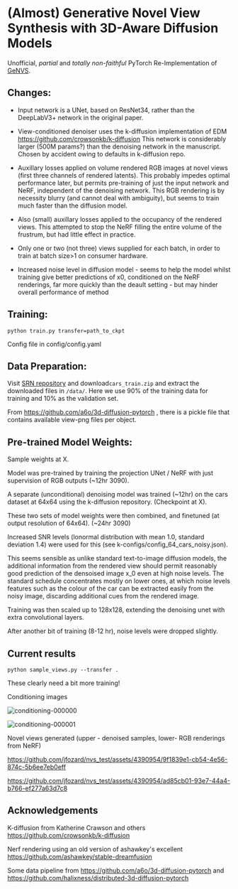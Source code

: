 # (Almost) Generative Novel View Synthesis with 3D-Aware Diffusion Models

Unofficial, *partial* and *totally non-faithful* PyTorch Re-Implementation of [GeNVS](https://github.com/NVlabs/genvs).

## Changes:

- Input network is a UNet, based on ResNet34, rather than the DeepLabV3+ network in the original paper.

- View-conditioned denoiser uses the k-diffusion implementation of EDM https://github.com/crowsonkb/k-diffusion
This network is considerably larger (500M params?) than the denoising network in the manuscript. Chosen by accident
owing to defaults in k-diffusion repo.

- Auxillary losses applied on volume rendered RGB images at novel views (first three channels of rendered latents).
  This probably impedes optimal performance later, but permits pre-training of just the input network and NeRF,
  independent of the denoising network. This RGB rendering is by necessity blurry (and cannot deal with ambiguity),
  but seems to train much faster than the diffusion model.

- Also (small) auxillary losses applied to the occupancy of the rendered views. This attempted to stop the NeRF filling
  the entire volume of the frustrum, but had little effect in practice.

- Only one or two (not three) views supplied for each batch, in order to train at batch size>1 on consumer hardware.

- Increased noise level in diffusion model - seems to help the model whilst training give better predictions of x0, conditioned on the NeRF renderings, far more quickly than the deault setting - but may hinder overall performance of method

## Training:

```
python train.py transfer=path_to_ckpt
```
Config file in config/config.yaml


## Data Preparation:

Visit [SRN repository](https://github.com/vsitzmann/scene-representation-networks) and download`cars_train.zip` and extract the downloaded files in `/data/`. Here we use 90% of the training data for training and 10% as the validation set.

From https://github.com/a6o/3d-diffusion-pytorch , there is a pickle file that contains available view-png files per object. 


## Pre-trained Model Weights:

Sample weights at X.

Model was pre-trained by training the projection UNet / NeRF with just supervision of RGB outputs (~12hr 3090).

A separate (unconditional) denoising model was trained (~12hr) on the cars dataset at 64x64 using the k-diffusion
repository. (Checkpoint at X).

These two sets of model weights were then combined, and finetuned (at output resolution of 64x64). (~24hr 3090)

Increased SNR levels (lonormal distribution with mean 1.0, standard deviation 1.4) were used for this (see k-configs/config_64_cars_noisy.json).

This seems sensible as unlike standard text-to-image diffusion models, the additional information
from the rendered view should permit reasonably good prediction of the densoised image x_0 even at high noise levels.
The standard schedule concentrates mostly on lower ones, at which noise levels features such as the colour
of the car can be extracted easily from the noisy image, discarding additional cues from the rendered image.

Training was then scaled up to 128x128, extending the denoising unet with extra convolutional layers.

After another bit of training (8-12 hr), noise levels were dropped slightly.



## Current results

```
python sample_views.py --transfer .
```

These clearly need a bit more training!

Conditioning images

![conditioning-000000](https://github.com/jfozard/nvs_test/assets/4390954/39d3d6fe-64d4-4b4b-8c3f-1ca4533c3801)

![conditioning-000001](https://github.com/jfozard/nvs_test/assets/4390954/8ffde116-57b0-4ef1-8384-befa17e9de61)

Novel views generated (upper - denoised samples, lower- RGB renderings from NeRF)

https://github.com/jfozard/nvs_test/assets/4390954/9f1839e1-cb54-4e56-874c-5b6ee7eb0eff

https://github.com/jfozard/nvs_test/assets/4390954/ad85cb01-93e7-44a4-b766-ef277a63d7c8










## Acknowledgements

K-diffusion from Katherine Crawson and others https://github.com/crowsonkb/k-diffusion

Nerf rendering using an old version of ashawkey's excellent https://github.com/ashawkey/stable-dreamfusion

Some data pipeline from https://github.com/a6o/3d-diffusion-pytorch and https://github.com/halixness/distributed-3d-diffusion-pytorch
